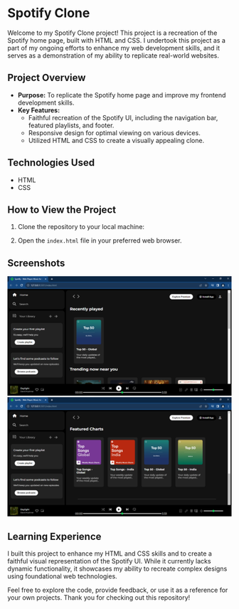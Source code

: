 # Spotify Clone

Welcome to my Spotify Clone project! This project is a recreation of the Spotify home page, built with HTML and CSS. I undertook this project as a part of my ongoing efforts to enhance my web development skills, and it serves as a demonstration of my ability to replicate real-world websites.

## Project Overview

- **Purpose:** To replicate the Spotify home page and improve my frontend development skills.
- **Key Features:**
  - Faithful recreation of the Spotify UI, including the navigation bar, featured playlists,
    and footer.
  - Responsive design for optimal viewing on various devices.
  - Utilized HTML and CSS to create a visually appealing clone.

## Technologies Used

- HTML
- CSS

## How to View the Project

1. Clone the repository to your local machine:

2. Open the `index.html` file in your preferred web browser.

## Screenshots

![Screenshot 1](/screenshots/screenshot1.png)
![Screenshot 2](/screenshots/screenshot2.png)

## Learning Experience

I built this project to enhance my HTML and CSS skills and to create a faithful visual representation of the Spotify UI. While it currently lacks dynamic functionality, it showcases my ability to recreate complex designs using foundational web technologies.

Feel free to explore the code, provide feedback, or use it as a reference for your own projects. Thank you for checking out this repository!
